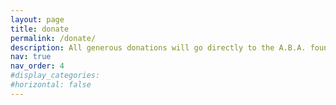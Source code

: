 ```yaml
---
layout: page
title: donate
permalink: /donate/
description: All generous donations will go directly to the A.B.A. foundation! (AVR BANK ACCOUNT).
nav: true
nav_order: 4
#display_categories: 
#horizontal: false
---
```

